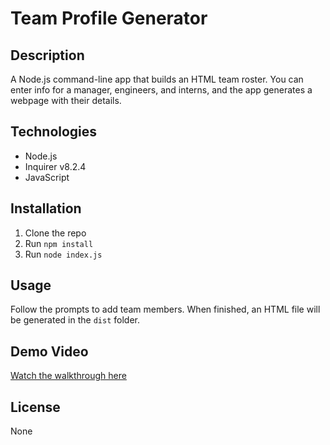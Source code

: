 # Team Profile Generator

## Description
A Node.js command-line app that builds an HTML team roster. You can enter info for a manager, engineers, and interns, and the app generates a webpage with their details.

## Technologies
- Node.js
- Inquirer v8.2.4
- JavaScript

## Installation
1. Clone the repo
2. Run `npm install`
3. Run `node index.js`

## Usage
Follow the prompts to add team members. When finished, an HTML file will be generated in the `dist` folder.

## Demo Video
[Watch the walkthrough here]([https://docs.google.com/presentation/d/1PPJiEMs6RXu_Ak9M5vvsqWEH5E5p2naZADvahg7pQjU/edit?slide=id.p#slide=id.p])
## License
None
